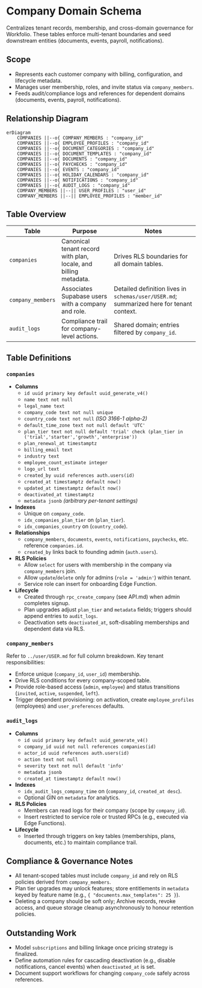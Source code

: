 # Company Domain Schema

Centralizes tenant records, membership, and cross-domain governance for Workfolio. These tables enforce multi-tenant boundaries and seed downstream entities (documents, events, payroll, notifications).

## Scope
- Represents each customer company with billing, configuration, and lifecycle metadata.
- Manages user membership, roles, and invite status via `company_members`.
- Feeds audit/compliance logs and references for dependent domains (documents, events, payroll, notifications).

## Relationship Diagram
```mermaid
erDiagram
    COMPANIES ||--o{ COMPANY_MEMBERS : "company_id"
    COMPANIES ||--o{ EMPLOYEE_PROFILES : "company_id"
    COMPANIES ||--o{ DOCUMENT_CATEGORIES : "company_id"
    COMPANIES ||--o{ DOCUMENT_TEMPLATES : "company_id"
    COMPANIES ||--o{ DOCUMENTS : "company_id"
    COMPANIES ||--o{ PAYCHECKS : "company_id"
    COMPANIES ||--o{ EVENTS : "company_id"
    COMPANIES ||--o{ HOLIDAY_CALENDARS : "company_id"
    COMPANIES ||--o{ NOTIFICATIONS : "company_id"
    COMPANIES ||--o{ AUDIT_LOGS : "company_id"
    COMPANY_MEMBERS ||--|| USER_PROFILES : "user_id"
    COMPANY_MEMBERS ||--|| EMPLOYEE_PROFILES : "member_id"
```

## Table Overview
| Table | Purpose | Notes |
| --- | --- | --- |
| `companies` | Canonical tenant record with plan, locale, and billing metadata. | Drives RLS boundaries for all domain tables. |
| `company_members` | Associates Supabase users with a company and role. | Detailed definition lives in `schemas/user/USER.md`; summarized here for tenant context. |
| `audit_logs` | Compliance trail for company-level actions. | Shared domain; entries filtered by `company_id`. |

## Table Definitions

### `companies`
- **Columns**
  - `id uuid primary key default uuid_generate_v4()`
  - `name text not null`
  - `legal_name text`
  - `company_code text not null unique`
  - `country_code text not null` *(ISO 3166-1 alpha-2)*
  - `default_time_zone text not null default 'UTC'`
  - `plan_tier text not null default 'trial' check (plan_tier in ('trial','starter','growth','enterprise'))`
  - `plan_renewal_at timestamptz`
  - `billing_email text`
  - `industry text`
  - `employee_count_estimate integer`
  - `logo_url text`
  - `created_by uuid references auth.users(id)`
  - `created_at timestamptz default now()`
  - `updated_at timestamptz default now()`
  - `deactivated_at timestamptz`
  - `metadata jsonb` *(arbitrary per-tenant settings)*
- **Indexes**
  - Unique on `company_code`.
  - `idx_companies_plan_tier` on (`plan_tier`).
  - `idx_companies_country` on (`country_code`).
- **Relationships**
  - `company_members`, `documents`, `events`, `notifications`, `paychecks`, etc. reference `companies.id`.
  - `created_by` links back to founding admin (`auth.users`).
- **RLS Policies**
  - Allow `select` for users with membership in the company via `company_members` join.
  - Allow `update`/`delete` only for admins (`role = 'admin'`) within tenant.
  - Service role can insert for onboarding Edge Function.
- **Lifecycle**
  - Created through `rpc_create_company` (see API.md) when admin completes signup.
  - Plan upgrades adjust `plan_tier` and `metadata` fields; triggers should append entries to `audit_logs`.
  - Deactivation sets `deactivated_at`, soft-disabling memberships and dependent data via RLS.

### `company_members`
Refer to `../user/USER.md` for full column breakdown. Key tenant responsibilities:
- Enforce unique (`company_id`, `user_id`) membership.
- Drive RLS conditions for every company-scoped table.
- Provide role-based access (`admin`, `employee`) and status transitions (`invited`, `active`, `suspended`, `left`).
- Trigger dependent provisioning: on activation, create `employee_profiles` (employees) and `user_preferences` defaults.

### `audit_logs`
- **Columns**
  - `id uuid primary key default uuid_generate_v4()`
  - `company_id uuid not null references companies(id)`
  - `actor_id uuid references auth.users(id)`
  - `action text not null`
  - `severity text not null default 'info'`
  - `metadata jsonb`
  - `created_at timestamptz default now()`
- **Indexes**
  - `idx_audit_logs_company_time` on (`company_id`, `created_at desc`).
  - Optional GIN on `metadata` for analytics.
- **RLS Policies**
  - Members can read logs for their company (scope by `company_id`).
  - Insert restricted to service role or trusted RPCs (e.g., executed via Edge Functions).
- **Lifecycle**
  - Inserted through triggers on key tables (memberships, plans, documents, etc.) to maintain compliance trail.

## Compliance & Governance Notes
- All tenant-scoped tables must include `company_id` and rely on RLS policies derived from `company_members`.
- Plan tier upgrades may unlock features; store entitlements in `metadata` keyed by feature name (e.g., `{ "documents.max_templates": 25 }`).
- Deleting a company should be soft only; Archive records, revoke access, and queue storage cleanup asynchronously to honour retention policies.

## Outstanding Work
- Model `subscriptions` and billing linkage once pricing strategy is finalized.
- Define automation rules for cascading deactivation (e.g., disable notifications, cancel events) when `deactivated_at` is set.
- Document support workflows for changing `company_code` safely across references.
